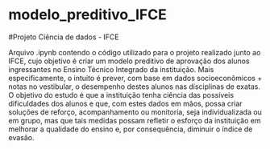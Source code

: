 # modelo_preditivo_IFCE
#Projeto Ciência de dados - IFCE

Arquivo .ipynb contendo o código utilizado para o projeto realizado junto ao IFCE, cujo objetivo é criar um modelo preditivo de aprovação dos alunos ingressantes
no Ensino Técnico Integrado da instituição. Mais especificamente, o intuito é prever, com base em dados socioeconômicos + notas no vestibular, o desempenho destes alunos
nas disciplinas de exatas. O objetivo do estudo é que a instituição tenha ciência das possíveis dificuldades dos alunos e que, com estes dados em mãos, possa criar soluções
de reforço, acompanhamento ou monitoria, seja individualizada ou em grupo, mas que tais medidas possam refletir o esforço da instituição em melhorar a qualidade do ensino
e, por consequência, diminuir o índice de evasão.
